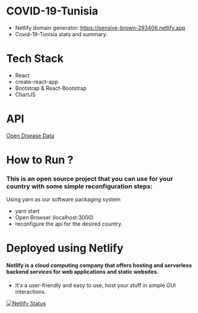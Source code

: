 # COVID-19-Tunisia
- Netlify domain generator: https://pensive-brown-293406.netlify.app
- Covid-19-Tunisia stats and summary.

# Tech Stack
- React
- create-react-app
- Bootstrap & React-Bootstrap
- ChartJS

# API
[Open Disease Data](https://disease.sh/)

# How to Run ?
### This is an open source project that you can use for your country with some simple reconfiguration steps:
 Using yarn as our  software packaging system
   - yarn start
   - Open Browser (localhost:3000)
   - reconfigure the api for the desired country.

# Deployed using Netlify  

 #### Netlify is a cloud computing company that offers hosting and serverless backend services for web applications and static websites.
   - It's a user-friendly and easy to use, host your stuff in simple GUI interactions.  
  
[![Netlify Status](https://api.netlify.com/api/v1/badges/d31443c4-f38f-4ced-bf3b-443f255dcf8a/deploy-status)](https://app.netlify.com)
